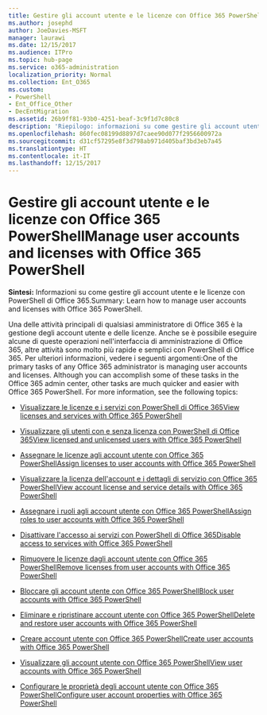 ```yaml
---
title: Gestire gli account utente e le licenze con Office 365 PowerShell
ms.author: josephd
author: JoeDavies-MSFT
manager: laurawi
ms.date: 12/15/2017
ms.audience: ITPro
ms.topic: hub-page
ms.service: o365-administration
localization_priority: Normal
ms.collection: Ent_O365
ms.custom:
- PowerShell
- Ent_Office_Other
- DecEntMigration
ms.assetid: 26b9ff81-93b0-4251-beaf-3c9f1d7c80c8
description: 'Riepilogo: informazioni su come gestire gli account utente e le licenze con PowerShell di Office 365.'
ms.openlocfilehash: 860fec08199d8897d7caee90d077f2956600972a
ms.sourcegitcommit: d31cf57295e8f3d798ab971d405baf3bd3eb7a45
ms.translationtype: HT
ms.contentlocale: it-IT
ms.lasthandoff: 12/15/2017
---
```

# <a name="manage-user-accounts-and-licenses-with-office-365-powershell"></a><span data-ttu-id="55bb3-103">Gestire gli account utente e le licenze con Office 365 PowerShell</span><span class="sxs-lookup"><span data-stu-id="55bb3-103">Manage user accounts and licenses with Office 365 PowerShell</span></span>

 <span data-ttu-id="55bb3-104">**Sintesi:** Informazioni su come gestire gli account utente e le licenze con PowerShell di Office 365.</span><span class="sxs-lookup"><span data-stu-id="55bb3-104">Summary: Learn how to manage user accounts and licenses with Office 365 PowerShell.</span></span>
  
<span data-ttu-id="55bb3-p101">Una delle attività principali di qualsiasi amministratore di Office 365 è la gestione degli account utente e delle licenze. Anche se è possibile eseguire alcune di queste operazioni nell'interfaccia di amministrazione di Office 365, altre attività sono molto più rapide e semplici con PowerShell di Office 365. Per ulteriori informazioni, vedere i seguenti argomenti:</span><span class="sxs-lookup"><span data-stu-id="55bb3-p101">One of the primary tasks of any Office 365 administrator is managing user accounts and licenses. Although you can accomplish some of these tasks in the Office 365 admin center, other tasks are much quicker and easier with Office 365 PowerShell. For more information, see the following topics:</span></span>
  
- [<span data-ttu-id="55bb3-108">Visualizzare le licenze e i servizi con PowerShell di Office 365</span><span class="sxs-lookup"><span data-stu-id="55bb3-108">View licenses and services with Office 365 PowerShell</span></span>](view-licenses-and-services-with-office-365-powershell.md)
    
- [<span data-ttu-id="55bb3-109">Visualizzare gli utenti con e senza licenza con PowerShell di Office 365</span><span class="sxs-lookup"><span data-stu-id="55bb3-109">View licensed and unlicensed users with Office 365 PowerShell</span></span>](view-licensed-and-unlicensed-users-with-office-365-powershell.md)
    
- [<span data-ttu-id="55bb3-110">Assegnare le licenze agli account utente con Office 365 PowerShell</span><span class="sxs-lookup"><span data-stu-id="55bb3-110">Assign licenses to user accounts with Office 365 PowerShell</span></span>](assign-licenses-to-user-accounts-with-office-365-powershell.md)
    
- [<span data-ttu-id="55bb3-111">Visualizzare la licenza dell'account e i dettagli di servizio con Office 365 PowerShell</span><span class="sxs-lookup"><span data-stu-id="55bb3-111">View account license and service details with Office 365 PowerShell</span></span>](view-account-license-and-service-details-with-office-365-powershell.md)
    
- [<span data-ttu-id="55bb3-112">Assegnare i ruoli agli account utente con Office 365 PowerShell</span><span class="sxs-lookup"><span data-stu-id="55bb3-112">Assign roles to user accounts with Office 365 PowerShell</span></span>](assign-roles-to-user-accounts-with-office-365-powershell.md)
    
- [<span data-ttu-id="55bb3-113">Disattivare l'accesso ai servizi con PowerShell di Office 365</span><span class="sxs-lookup"><span data-stu-id="55bb3-113">Disable access to services with Office 365 PowerShell</span></span>](disable-access-to-services-with-office-365-powershell.md)
    
- [<span data-ttu-id="55bb3-114">Rimuovere le licenze dagli account utente con Office 365 PowerShell</span><span class="sxs-lookup"><span data-stu-id="55bb3-114">Remove licenses from user accounts with Office 365 PowerShell</span></span>](remove-licenses-from-user-accounts-with-office-365-powershell.md)
    
- [<span data-ttu-id="55bb3-115">Bloccare gli account utente con Office 365 PowerShell</span><span class="sxs-lookup"><span data-stu-id="55bb3-115">Block user accounts with Office 365 PowerShell</span></span>](block-user-accounts-with-office-365-powershell.md)
    
- [<span data-ttu-id="55bb3-116">Eliminare e ripristinare account utente con Office 365 PowerShell</span><span class="sxs-lookup"><span data-stu-id="55bb3-116">Delete and restore user accounts with Office 365 PowerShell</span></span>](delete-and-restore-user-accounts-with-office-365-powershell.md)
    
- [<span data-ttu-id="55bb3-117">Creare account utente con Office 365 PowerShell</span><span class="sxs-lookup"><span data-stu-id="55bb3-117">Create user accounts with Office 365 PowerShell</span></span>](create-user-accounts-with-office-365-powershell.md)
    
- [<span data-ttu-id="55bb3-118">Visualizzare gli account utente con Office 365 PowerShell</span><span class="sxs-lookup"><span data-stu-id="55bb3-118">View user accounts with Office 365 PowerShell</span></span>](view-user-accounts-with-office-365-powershell.md)
    
- [<span data-ttu-id="55bb3-119">Configurare le proprietà degli account utente con Office 365 PowerShell</span><span class="sxs-lookup"><span data-stu-id="55bb3-119">Configure user account properties with Office 365 PowerShell</span></span>](configure-user-account-properties-with-office-365-powershell.md)
    

